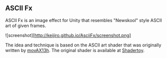 ASCII Fx
--------

ASCII Fx is an image effect for Unity that resembles "Newskool" style ASCII art of given frames.

![screenshot][http://keijiro.github.io/AsciiFx/screenshot.png]

The idea and technique is based on the ASCII art shader that was originally written by [movAX13h][movAX13h].
The original shader is available at [Shadertoy][Shadertoy].

[Shadertoy]: https://www.shadertoy.com/view/lssGDj
[movAX13h]:  https://www.shadertoy.com/user/movAX13h

